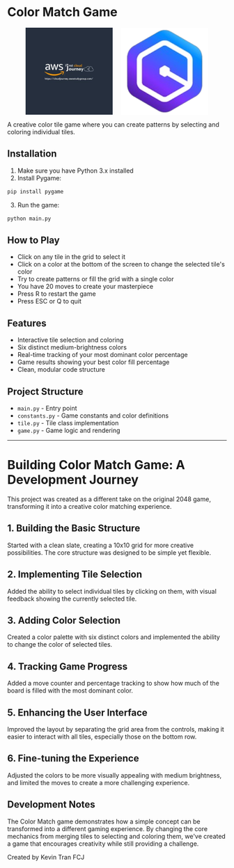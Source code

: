 # Color Match Game

<div style="display: flex; align-items: center; justify-content: center">
  <img src="Picture/fcj_logo.png" alt="FCJ Logo" style="height: 200px; margin-right: 20px;">
  <img src="Picture/q_logo.png" alt="Q Logo" style="height: 200px;">
</div>

A creative color tile game where you can create patterns by selecting and coloring individual tiles.

## Installation

1. Make sure you have Python 3.x installed
2. Install Pygame:

```bash
pip install pygame
```

3. Run the game:

```bash
python main.py
```

## How to Play

- Click on any tile in the grid to select it
- Click on a color at the bottom of the screen to change the selected tile's color
- Try to create patterns or fill the grid with a single color
- You have 20 moves to create your masterpiece
- Press R to restart the game
- Press ESC or Q to quit

## Features

- Interactive tile selection and coloring
- Six distinct medium-brightness colors
- Real-time tracking of your most dominant color percentage
- Game results showing your best color fill percentage
- Clean, modular code structure

## Project Structure

- `main.py` - Entry point
- `constants.py` - Game constants and color definitions
- `tile.py` - Tile class implementation
- `game.py` - Game logic and rendering

---

# Building Color Match Game: A Development Journey

This project was created as a different take on the original 2048 game, transforming it into a creative color matching experience.

## 1. Building the Basic Structure

Started with a clean slate, creating a 10x10 grid for more creative possibilities. The core structure was designed to be simple yet flexible.

## 2. Implementing Tile Selection

Added the ability to select individual tiles by clicking on them, with visual feedback showing the currently selected tile.

## 3. Adding Color Selection

Created a color palette with six distinct colors and implemented the ability to change the color of selected tiles.

## 4. Tracking Game Progress

Added a move counter and percentage tracking to show how much of the board is filled with the most dominant color.

## 5. Enhancing the User Interface

Improved the layout by separating the grid area from the controls, making it easier to interact with all tiles, especially those on the bottom row.

## 6. Fine-tuning the Experience

Adjusted the colors to be more visually appealing with medium brightness, and limited the moves to create a more challenging experience.

## Development Notes

The Color Match game demonstrates how a simple concept can be transformed into a different gaming experience. By changing the core mechanics from merging tiles to selecting and coloring them, we've created a game that encourages creativity while still providing a challenge.

Created by Kevin Tran FCJ